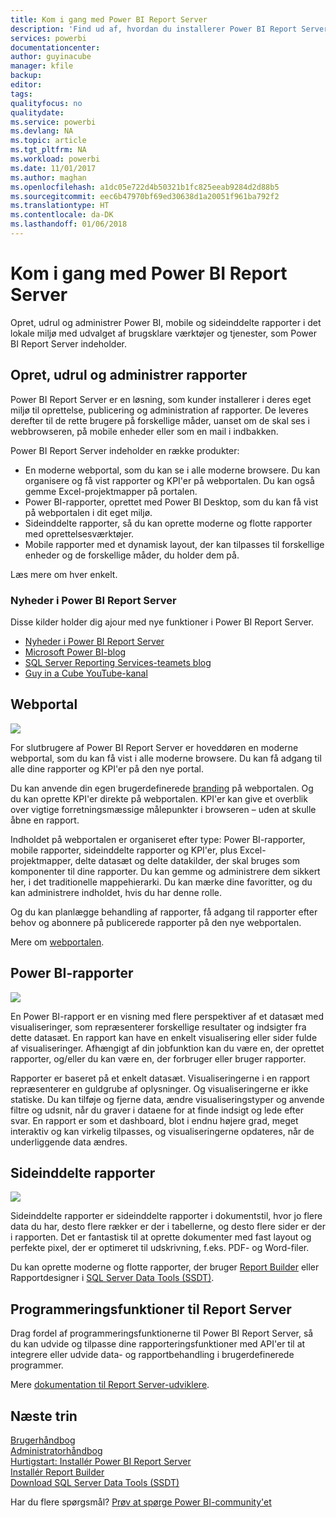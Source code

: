 ```yaml
---
title: Kom i gang med Power BI Report Server
description: 'Find ud af, hvordan du installerer Power BI Report Server. '
services: powerbi
documentationcenter: 
author: guyinacube
manager: kfile
backup: 
editor: 
tags: 
qualityfocus: no
qualitydate: 
ms.service: powerbi
ms.devlang: NA
ms.topic: article
ms.tgt_pltfrm: NA
ms.workload: powerbi
ms.date: 11/01/2017
ms.author: maghan
ms.openlocfilehash: a1dc05e722d4b50321b1fc825eeab9284d2d88b5
ms.sourcegitcommit: eec6b47970bf69ed30638d1a20051f961ba792f2
ms.translationtype: HT
ms.contentlocale: da-DK
ms.lasthandoff: 01/06/2018
---
```

# <a name="get-started-with-power-bi-report-server"></a>Kom i gang med Power BI Report Server
Opret, udrul og administrer Power BI, mobile og sideinddelte rapporter i det lokale miljø med udvalget af brugsklare værktøjer og tjenester, som Power BI Report Server indeholder.

## <a name="create-deploy-and-manage-reports"></a>Opret, udrul og administrer rapporter
Power BI Report Server er en løsning, som kunder installerer i deres eget miljø til oprettelse, publicering og administration af rapporter. De leveres derefter til de rette brugere på forskellige måder, uanset om de skal ses i webbrowseren, på mobile enheder eller som en mail i indbakken.

Power BI Report Server indeholder en række produkter:

* En moderne webportal, som du kan se i alle moderne browsere. Du kan organisere og få vist rapporter og KPI'er på webportalen. Du kan også gemme Excel-projektmapper på portalen.
* Power BI-rapporter, oprettet med Power BI Desktop, som du kan få vist på webportalen i dit eget miljø.
* Sideinddelte rapporter, så du kan oprette moderne og flotte rapporter med oprettelsesværktøjer.
* Mobile rapporter med et dynamisk layout, der kan tilpasses til forskellige enheder og de forskellige måder, du holder dem på.

Læs mere om hver enkelt.

### <a name="whats-new-in-power-bi-report-server"></a>Nyheder i Power BI Report Server
Disse kilder holder dig ajour med nye funktioner i Power BI Report Server.

* [Nyheder i Power BI Report Server](whats-new.md)
* [Microsoft Power BI-blog](https://powerbi.microsoft.com/blog/)
* [SQL Server Reporting Services-teamets blog](https://blogs.msdn.microsoft.com/sqlrsteamblog/)
* [Guy in a Cube YouTube-kanal](https://aka.ms/guyinacube)

## <a name="web-portal"></a>Webportal
![](media/get-started/web-portal.png)

For slutbrugere af Power BI Report Server er hoveddøren en moderne webportal, som du kan få vist i alle moderne browsere. Du kan få adgang til alle dine rapporter og KPI'er på den nye portal.

Du kan anvende din egen brugerdefinerede [branding](https://docs.microsoft.com/sql/reporting-services/branding-the-web-portal) på webportalen. Og du kan oprette KPI'er direkte på webportalen. KPI'er kan give et overblik over vigtige forretningsmæssige målepunkter i browseren – uden at skulle åbne en rapport.

Indholdet på webportalen er organiseret efter type: Power BI-rapporter, mobile rapporter, sideinddelte rapporter og KPI'er, plus Excel-projektmapper, delte datasæt og delte datakilder, der skal bruges som komponenter til dine rapporter. Du kan gemme og administrere dem sikkert her, i det traditionelle mappehierarki. Du kan mærke dine favoritter, og du kan administrere indholdet, hvis du har denne rolle.

Og du kan planlægge behandling af rapporter, få adgang til rapporter efter behov og abonnere på publicerede rapporter på den nye webportalen.

Mere om [webportalen](https://docs.microsoft.com/sql/reporting-services/web-portal-ssrs-native-mode).

## <a name="power-bi-reports"></a>Power BI-rapporter
![](media/get-started/powerbi-reports.png)

En Power BI-rapport er en visning med flere perspektiver af et datasæt med visualiseringer, som repræsenterer forskellige resultater og indsigter fra dette datasæt.  En rapport kan have en enkelt visualisering eller sider fulde af visualiseringer. Afhængigt af din jobfunktion kan du være en, der oprettet rapporter, og/eller du kan være en, der forbruger eller bruger rapporter.

Rapporter er baseret på et enkelt datasæt. Visualiseringerne i en rapport repræsenterer en guldgrube af oplysninger. Og visualiseringerne er ikke statiske. Du kan tilføje og fjerne data, ændre visualiseringstyper og anvende filtre og udsnit, når du graver i dataene for at finde indsigt og lede efter svar. En rapport er som et dashboard, blot i endnu højere grad, meget interaktiv og kan virkelig tilpasses, og visualiseringerne opdateres, når de underliggende data ændres.

## <a name="paginated-reports"></a>Sideinddelte rapporter
![](media/get-started/paginated-reports.png)

Sideinddelte rapporter er sideinddelte rapporter i dokumentstil, hvor jo flere data du har, desto flere rækker er der i tabellerne, og desto flere sider er der i rapporten. Det er fantastisk til at oprette dokumenter med fast layout og perfekte pixel, der er optimeret til udskrivning, f.eks. PDF- og Word-filer.

Du kan oprette moderne og flotte rapporter, der bruger [Report Builder](https://docs.microsoft.com/sql/reporting-services/report-builder/report-builder-in-sql-server-2016) eller Rapportdesigner i [SQL Server Data Tools (SSDT)](https://docs.microsoft.com/sql/reporting-services/tools/reporting-services-in-sql-server-data-tools-ssdt).

## <a name="report-server-programming-features"></a>Programmeringsfunktioner til Report Server
Drag fordel af programmeringsfunktionerne til Power BI Report Server, så du kan udvide og tilpasse dine rapporteringsfunktioner med API'er til at integrere eller udvide data- og rapportbehandling i brugerdefinerede programmer.

Mere [dokumentation til Report Server-udviklere](https://docs.microsoft.com/sql/reporting-services/reporting-services-developer-documentation).

## <a name="next-steps"></a>Næste trin
[Brugerhåndbog](user-handbook-overview.md)  
[Administratorhåndbog](admin-handbook-overview.md)  
[Hurtigstart: Installér Power BI Report Server](quickstart-install-report-server.md)  
[Installér Report Builder](https://docs.microsoft.com/sql/reporting-services/install-windows/install-report-builder)  
[Download SQL Server Data Tools (SSDT)](http://go.microsoft.com/fwlink/?LinkID=616714)

Har du flere spørgsmål? [Prøv at spørge Power BI-community'et](https://community.powerbi.com/)

